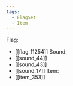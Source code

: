 ```yaml
---
tags:
  - FlagSet
  - Item
---
```

Flag:
- [[flag_11254]]
Sound:
- [[sound_44]]
- [[sound_43]]
- [[sound_17]]
Item:
- [[item_353]]
